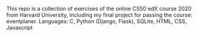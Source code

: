This repo is a collection of exercises of the online CS50 edX course 2020 from Harvard University, including my final project for passing the course: eventplaner.
Languages: C, Python (Django, Flask), SQLite, HTML, CSS, Javascript

